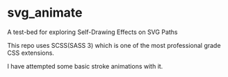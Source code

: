 # svg_animate

A test-bed for exploring Self-Drawing Effects on SVG Paths

This repo uses SCSS(SASS 3) which is one of the most professional grade CSS extensions. 

I have attempted some basic stroke animations with it.
